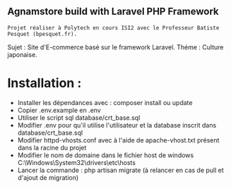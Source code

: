 ## Agnamstore build with Laravel PHP Framework

    Projet réaliser à Polytech en cours ISI2 avec le Professeur Batiste Pesquet (bpesquet.fr).
Sujet : Site d'E-commerce basé sur le framework Laravel.
Théme : Culture japonaise.

# Installation :
 - Installer les dépendances avec : composer install ou update
 - Copier .env.example en .env
 - Utiliser le script sql  database/crt_base.sql
 - Modifier .env pour qu'il utilise l'utilisateur et la database inscrit dans  database/crt_base.sql
 - Modifier httpd-vhosts.conf avec à l'aide de apache-vhost.txt présent dans la racine du projet
 - Modifier le nom de domaine dans le fichier host de windows C:\Windows\System32\drivers\etc\hosts
 - Lancer la commande  : php artisan migrate (à relancer en cas de pull et d'ajout de migration)
